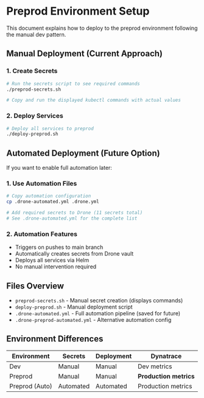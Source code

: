 # Preprod Environment Setup

This document explains how to deploy to the preprod environment following the manual dev pattern.

## Manual Deployment (Current Approach)

### 1. Create Secrets
```bash
# Run the secrets script to see required commands
./preprod-secrets.sh

# Copy and run the displayed kubectl commands with actual values
```

### 2. Deploy Services
```bash
# Deploy all services to preprod
./deploy-preprod.sh
```

## Automated Deployment (Future Option)

If you want to enable full automation later:

### 1. Use Automation Files
```bash
# Copy automation configuration
cp .drone-automated.yml .drone.yml

# Add required secrets to Drone (11 secrets total)
# See .drone-automated.yml for the complete list
```

### 2. Automation Features
- Triggers on pushes to main branch
- Automatically creates secrets from Drone vault
- Deploys all services via Helm
- No manual intervention required

## Files Overview

- `preprod-secrets.sh` - Manual secret creation (displays commands)
- `deploy-preprod.sh` - Manual deployment script
- `.drone-automated.yml` - Full automation pipeline (saved for future)
- `.drone-preprod-automated.yml` - Alternative automation config

## Environment Differences

| Environment | Secrets | Deployment | Dynatrace |
|-------------|---------|------------|-----------|
| Dev | Manual | Manual | Dev metrics |
| Preprod | Manual | Manual | **Production metrics** |
| Preprod (Auto) | Automated | Automated | Production metrics |